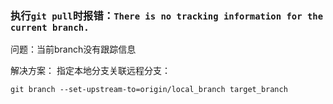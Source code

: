 ### 执行`git pull`时报错：`There is no tracking information for the current branch.`

问题：当前branch没有跟踪信息

解决方案：
指定本地分支关联远程分支：

`git branch --set-upstream-to=origin/local_branch target_branch`
